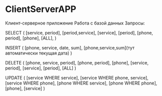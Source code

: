 # ClientServerAPP

Клиент-серверное приложение
Работа с базой данных
Запросы:

SELECT (
        [service, period],
        [period,service],
        [service],
        [period],
        [phone, period],
        [phone],
        [ALL],
)

INSERT (
        [phone, service, date, sum],
        [phone,service,sum](тут автоматически текущая дата)
)

DELETE (
        [phone, service, period],
        [phone, period],
        [phone],
        [service, period],
        [service],
        [period],
        [ALL]
)

UPDATE (
        [service WHERE service], 
        [service WHERE phone, service],
        [service WHERE phone],
        [phone WHERE service],
        [phone WHERE phone],
        [phone],
        [service]
)
